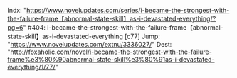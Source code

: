 Indx: "https://www.novelupdates.com/series/i-became-the-strongest-with-the-failure-frame【abnormal-state-skill】as-i-devastated-everything/?pg=6"
#404: i-became-the-strongest-with-the-failure-frame【abnormal-state-skill】as-i-devastated-everything [c77]
Jump: "https://www.novelupdates.com/extnu/3336027/"
Dest: "http://foxaholic.com/novel/i-became-the-strongest-with-the-failure-frame%e3%80%90abnormal-state-skill%e3%80%91as-i-devastated-everything/1/77/"